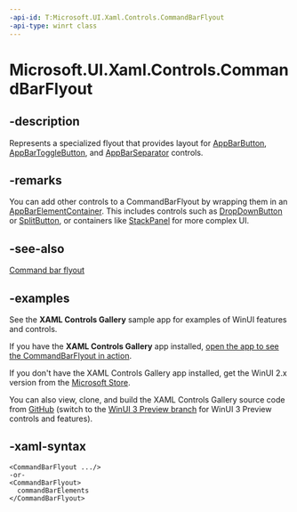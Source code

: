 ```yaml
---
-api-id: T:Microsoft.UI.Xaml.Controls.CommandBarFlyout
-api-type: winrt class
---
```

<!-- Class syntax.
public class CommandBarFlyout : FlyoutBase, FlyoutBase
-->

# Microsoft.UI.Xaml.Controls.CommandBarFlyout

## -description

Represents a specialized flyout that provides layout for [AppBarButton](/uwp/api/windows.ui.xaml.controls.appbarbutton), [AppBarToggleButton](/uwp/api/Windows.UI.Xaml.Controls.AppBarToggleButton), and [AppBarSeparator](/uwp/api/Windows.UI.Xaml.Controls.AppBarSeparator) controls.

## -remarks

You can add other controls to a CommandBarFlyout by wrapping them in an [AppBarElementContainer](/uwp/api/windows.ui.xaml.controls.appbarelementcontainer?view=winrt-19041). This includes controls such as [DropDownButton](dropdownbutton.md) or [SplitButton](splitbutton.md), or containers like [StackPanel](/uwp/api/windows.ui.xaml.controls.stackpanel?view=winrt-19041) for more complex UI.

## -see-also

[Command bar flyout](/windows/apps/design/controls/command-bar-flyout)

## -examples

See the **XAML Controls Gallery** sample app for examples of WinUI features and controls.

If you have the **XAML Controls Gallery** app installed, [open the app to see the CommandBarFlyout in action](xamlcontrolsgallery:/item/CommandBarFlyout).

If you don't have the XAML Controls Gallery app installed, get the WinUI 2.x version from the [Microsoft Store](https://www.microsoft.com/p/xaml-controls-gallery/9msvh128x2zt).

You can also view, clone, and build the XAML Controls Gallery source code from [GitHub](https://github.com/Microsoft/Xaml-Controls-Gallery) (switch to the [WinUI 3 Preview branch](https://github.com/microsoft/Xaml-Controls-Gallery/tree/winui3preview) for WinUI 3 Preview controls and features).

## -xaml-syntax

```xaml
<CommandBarFlyout .../>
-or-
<CommandBarFlyout>
  commandBarElements
</CommandBarFlyout>
```
